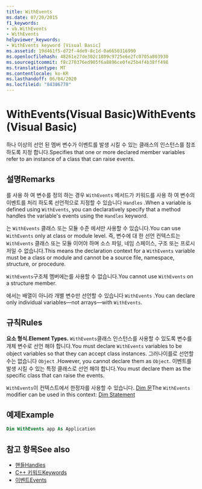 ```yaml
---
title: WithEvents
ms.date: 07/20/2015
f1_keywords:
- vb.WithEvents
- WithEvents
helpviewer_keywords:
- WithEvents keyword [Visual Basic]
ms.assetid: 19d461f5-d72f-4de9-8c1d-0a6650316990
ms.openlocfilehash: 48261e27de302c1809c9725e6e2fc0705a803930
ms.sourcegitcommit: f8c270376ed905f6a8896ce0fe25b4f4b38ff498
ms.translationtype: MT
ms.contentlocale: ko-KR
ms.lasthandoff: 06/04/2020
ms.locfileid: "84386778"
---
```

# <a name="withevents-visual-basic"></a><span data-ttu-id="69edc-102">WithEvents(Visual Basic)</span><span class="sxs-lookup"><span data-stu-id="69edc-102">WithEvents (Visual Basic)</span></span>
<span data-ttu-id="69edc-103">하나 이상의 선언 된 멤버 변수가 이벤트를 발생 시킬 수 있는 클래스의 인스턴스를 참조 하도록 지정 합니다.</span><span class="sxs-lookup"><span data-stu-id="69edc-103">Specifies that one or more declared member variables refer to an instance of a class that can raise events.</span></span>

## <a name="remarks"></a><span data-ttu-id="69edc-104">설명</span><span class="sxs-lookup"><span data-stu-id="69edc-104">Remarks</span></span>

<span data-ttu-id="69edc-105">를 사용 하 여 변수를 정의 하는 경우 `WithEvents` 메서드가 키워드를 사용 하 여 변수의 이벤트를 처리 하도록 선언적으로 지정할 수 있습니다 `Handles` .</span><span class="sxs-lookup"><span data-stu-id="69edc-105">When a variable is defined using `WithEvents`, you can declaratively specify that a method handles the variable's events using the `Handles` keyword.</span></span>

<span data-ttu-id="69edc-106">는 `WithEvents` 클래스 또는 모듈 수준 에서만 사용할 수 있습니다.</span><span class="sxs-lookup"><span data-stu-id="69edc-106">You can use `WithEvents` only at class or module level.</span></span> <span data-ttu-id="69edc-107">즉, 변수에 대 한 선언 컨텍스트는 `WithEvents` 클래스 또는 모듈 이어야 하며 소스 파일, 네임 스페이스, 구조 또는 프로시저일 수 없습니다.</span><span class="sxs-lookup"><span data-stu-id="69edc-107">This means the declaration context for a `WithEvents` variable must be a class or module and cannot be a source file, namespace, structure, or procedure.</span></span>

<span data-ttu-id="69edc-108">`WithEvents`구조체 멤버에는를 사용할 수 없습니다.</span><span class="sxs-lookup"><span data-stu-id="69edc-108">You cannot use `WithEvents` on a structure member.</span></span>

<span data-ttu-id="69edc-109">에서는 배열이 아니라 개별 변수만 선언할 수 있습니다 `WithEvents` .</span><span class="sxs-lookup"><span data-stu-id="69edc-109">You can declare only individual variables—not arrays—with `WithEvents`.</span></span>

## <a name="rules"></a><span data-ttu-id="69edc-110">규칙</span><span class="sxs-lookup"><span data-stu-id="69edc-110">Rules</span></span>

<span data-ttu-id="69edc-111">**요소 형식.**</span><span class="sxs-lookup"><span data-stu-id="69edc-111">**Element Types.**</span></span> <span data-ttu-id="69edc-112">`WithEvents`클래스 인스턴스를 사용할 수 있도록 변수를 개체 변수로 선언 해야 합니다.</span><span class="sxs-lookup"><span data-stu-id="69edc-112">You must declare `WithEvents` variables to be object variables so that they can accept class instances.</span></span> <span data-ttu-id="69edc-113">그러나이를로 선언할 수는 없습니다 `Object` .</span><span class="sxs-lookup"><span data-stu-id="69edc-113">However, you cannot declare them as `Object`.</span></span> <span data-ttu-id="69edc-114">이벤트를 발생 시킬 수 있는 특정 클래스로 선언 해야 합니다.</span><span class="sxs-lookup"><span data-stu-id="69edc-114">You must declare them as the specific class that can raise the events.</span></span>

<span data-ttu-id="69edc-115">`WithEvents`이 컨텍스트에서 한정자를 사용할 수 있습니다. [Dim 문](../statements/dim-statement.md)</span><span class="sxs-lookup"><span data-stu-id="69edc-115">The `WithEvents` modifier can be used in this context: [Dim Statement](../statements/dim-statement.md)</span></span>

## <a name="example"></a><span data-ttu-id="69edc-116">예제</span><span class="sxs-lookup"><span data-stu-id="69edc-116">Example</span></span>

```vb
Dim WithEvents app As Application
```

## <a name="see-also"></a><span data-ttu-id="69edc-117">참고 항목</span><span class="sxs-lookup"><span data-stu-id="69edc-117">See also</span></span>

- [<span data-ttu-id="69edc-118">핸들</span><span class="sxs-lookup"><span data-stu-id="69edc-118">Handles</span></span>](../statements/handles-clause.md)
- [<span data-ttu-id="69edc-119">C++ 키워드</span><span class="sxs-lookup"><span data-stu-id="69edc-119">Keywords</span></span>](../keywords/index.md)
- [<span data-ttu-id="69edc-120">이벤트</span><span class="sxs-lookup"><span data-stu-id="69edc-120">Events</span></span>](../../programming-guide/language-features/events/index.md)
